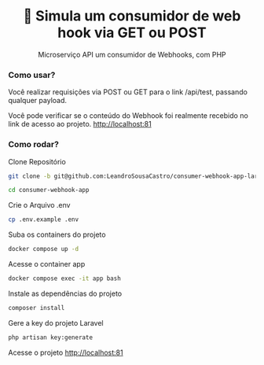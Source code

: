 <center>
  <h1 align="center">🚀 Simula um consumidor de web hook via GET ou POST</h1>
  <p align="center">
    Microserviço API um consumidor de Webhooks, com PHP
  </p>
</center>

### Como usar?

Você  realizar requisições via POST ou GET para o link /api/test, passando qualquer payload.

Você pode verificar se o conteúdo do Webhook foi realmente recebido no link de acesso ao projeto. [http://localhost:81](http://localhost:81)

### Como rodar?

Clone Repositório

```sh
git clone -b git@github.com:LeandroSousaCastro/consumer-webhook-app-laravel.git consumer-webhook-app
```

```sh
cd consumer-webhook-app
```

Crie o Arquivo .env

```sh
cp .env.example .env
```

Suba os containers do projeto

```sh
docker compose up -d
```

Acesse o container app

```sh
docker compose exec -it app bash
```

Instale as dependências do projeto

```sh
composer install
```

Gere a key do projeto Laravel

```sh
php artisan key:generate
```

Acesse o projeto
[http://localhost:81](http://localhost:81)
